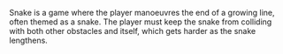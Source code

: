 Snake is a game where the player manoeuvres the end of a growing line, often themed as a snake. The player must keep the snake from colliding with both other obstacles and itself, which gets harder as the snake lengthens.

